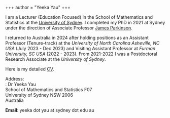 +++
author = "Yeeka Yau"
+++

I am a Lecturer (Education Focused) in the School of Mathematics and Statistics at the [University of Sydney](https://sydney.edu.au). I completed my PhD in 2021 at Sydney under the direction of Associate Professor [James Parkinson](https://www.maths.usyd.edu.au/u/jamesp/).

I returned to Australia in 2024 after holding positions as an Assistant Professor (Tenure-track) at the *University of North Carolina Asheville, NC USA* (July 2023 - Dec 2023) and Visiting Assistant Professor at *Furman University, SC USA* (2022 - 2023). From 2021-2022 I was a Postdoctoral Research Associate at the *University of Sydney*.

Here is my detailed [CV](/Running_CV.pdf).




Address:  
: Dr Yeeka Yau  
  School of Mathematics and Statistics F07  
  University of Sydney NSW 2006  
  Australia

**Email**: yeeka dot yau at sydney dot edu au